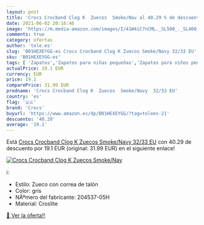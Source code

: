 ```yaml
---
layout: post
title: 'Crocs Crocband Clog K  Zuecos  Smoke/Nav al 40.29 % de descuento'
date: 2021-06-02 20:16:46
image: 'https://m.media-amazon.com/images/I/41W4iC7nCML._SL500_._SL400_.jpg'
comments: true
category: ofertas
author: 'tole.es'
slug: 'B01HEXEYGG-es Crocs Crocband Clog K Zuecos Smoke/Navy 32/33 EU'
sku: 'B01HEXEYGG-es'
tags: [ 'Zapatos','Zapatos para niñas pequeñas','Zapatos para niños pequeños','Zapatos y complementos','Zuecos y mules para niña','Zuecos y mules para niño','crocs','zuecos', ]
actualPrice: 19.1 EUR
currency: EUR
price: 19.1
comparePrice: 31.99 EUR
prodname: 'Crocs Crocband Clog K  Zuecos  Smoke/Navy  32/33 EU'
country: 'es'
flag: '🇪🇸'
brand: 'Crocs'
buyurl: 'https://www.amazon.es/dp/B01HEXEYGG/?tag=tolees-21'
descuento: '40.29'
average: '19.1'
---
```


Está [Crocs Crocband Clog K  Zuecos  Smoke/Navy  32/33 EU](https://www.amazon.es/dp/B01HEXEYGG/?tag=tolees-21) con 40.29 de descuento por 19.1 EUR (original: 31.99 EUR) en el siguiente enlace!

[![Crocs Crocband Clog K  Zuecos  Smoke/Nav](https://m.media-amazon.com/images/I/41W4iC7nCML._SL500_._SL400_.jpg)](https://www.amazon.es/dp/B01HEXEYGG/?tag=tolees-21)

ℹ️:

- Estilo: Zueco con correa de talón
- Color: gris
- NÃºmero del fabricante: 204537-05H
- Material: Croslite

[🛒 Ver la oferta!!](https://www.amazon.es/dp/B01HEXEYGG/?tag=tolees-21)
